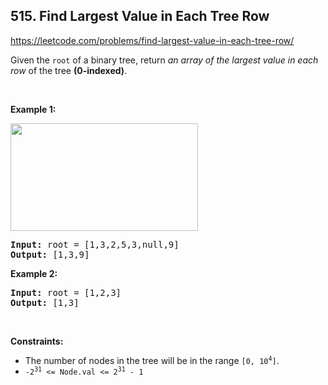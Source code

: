 ## 515. Find Largest Value in Each Tree Row

<https://leetcode.com/problems/find-largest-value-in-each-tree-row/>

<div class="px-5 pt-4"><div class="flex"></div><div class="xFUwe" data-track-load="description_content"><p>Given the <code>root</code> of a binary tree, return <em>an array of the largest value in each row</em> of the tree <strong>(0-indexed)</strong>.</p>

<p>&nbsp;</p>
<p><strong class="example">Example 1:</strong></p>
<img alt="" src="https://assets.leetcode.com/uploads/2020/08/21/largest_e1.jpg" style="width: 300px; height: 172px;">
<pre><strong>Input:</strong> root = [1,3,2,5,3,null,9]
<strong>Output:</strong> [1,3,9]
</pre>

<p><strong class="example">Example 2:</strong></p>

<pre><strong>Input:</strong> root = [1,2,3]
<strong>Output:</strong> [1,3]
</pre>

<p>&nbsp;</p>
<p><strong>Constraints:</strong></p>

<ul>
 <li>The number of nodes in the tree will be in the range <code>[0, 10<sup>4</sup>]</code>.</li>
 <li><code>-2<sup>31</sup> &lt;= Node.val &lt;= 2<sup>31</sup> - 1</code></li>
</ul>
</div></div>
